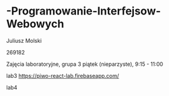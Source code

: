 # -Programowanie-Interfejsow-Webowych

Juliusz Molski 

269182

Zajęcia laboratoryjne, grupa 3
piątek (nieparzyste), 9:15 - 11:00

lab3 
https://piwo-react-lab.firebaseapp.com/

lab4
